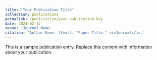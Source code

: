 ```yaml
---
title: "Your Publication Title"
collection: publications
permalink: /publication/your-publication-key
date: 2024-02-17
venue: 'Journal Name'
citation: 'Author Name. (Year). "Paper Title." <i>Journal</i>.'
---
```


This is a sample publication entry. Replace this content with information about your publication.